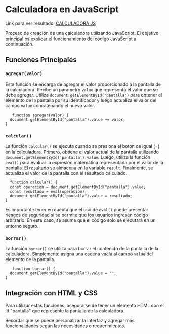 # Calculadora en JavaScript

Link para ver resultado: [CALCULADORA JS ](https://calcu-javascript.netlify.app/)

Proceso de creación de una calculadora utilizando JavaScript. El objetivo principal es explicar el funcionamiento del código JavaScript a continuación.

## Funciones Principales

### `agregar(valor)`

Esta función se encarga de agregar el valor proporcionado a la pantalla de la calculadora. Recibe un parámetro `value` que representa el valor que se debe agregar. Utiliza `document.getElementById('pantalla')` para obtener el elemento de la pantalla por su identificador y luego actualiza el valor del campo `value` concatenando el nuevo valor.

       function agregar(valor) {
      document.getElementById("pantalla").value += valor;
    }

### `calcular()`

La función `calcular()` se ejecuta cuando se presiona el botón de igual (=) en la calculadora. Primero, obtiene el valor actual de la pantalla utilizando `document.getElementById('pantalla').value`. Luego, utiliza la función `eval()` para evaluar la expresión matemática representada por el valor de la pantalla. El resultado se almacena en la variable `result`. Finalmente, se actualiza el valor de la pantalla con el resultado calculado.

      function calcular() {
      const operacion = document.getElementById("pantalla").value;
      const resultado = eval(operacion);
      document.getElementById("pantalla").value = resultado;
    }

Es importante tener en cuenta que el uso de `eval()` puede presentar riesgos de seguridad si se permite que los usuarios ingresen código arbitrario. En este caso, se asume que el código solo se ejecutará en un entorno seguro.

### `borrar()`

La función `borrar()` se utiliza para borrar el contenido de la pantalla de la calculadora. Simplemente asigna una cadena vacía al campo `value` del elemento de la pantalla.

       function borrar() {
      document.getElementById("pantalla").value = "";
    }

## Integración con HTML y CSS

Para utilizar estas funciones, asegurarse de tener un elemento HTML con el id "pantalla" que represente la pantalla de la calculadora. 

Recordar que se puede personalizar la interfaz y agregar más funcionalidades según las necesidades o requerimientos.
